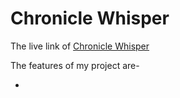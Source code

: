 # Chronicle Whisper

The live link of [Chronicle Whisper](https://chronicle-whisper.web.app)

The features of my project are-

- 
